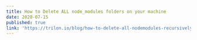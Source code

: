 ```yaml
---
title: How to Delete ALL node_modules folders on your machine
date: 2020-07-15
published: true
link: 'https://trilon.io/blog/how-to-delete-all-nodemodules-recursively'
---
```

